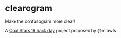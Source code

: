 # clearogram
Make the confusogram more clear!

A [Cool Stars 19 hack day](http://coolstars19.com/hackday/index.html) project proposed by @mrawls
